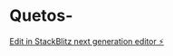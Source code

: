 # Quetos-

[Edit in StackBlitz next generation editor ⚡️](https://stackblitz.com/~/github.com/Yadavsatya07s/Quetos-)